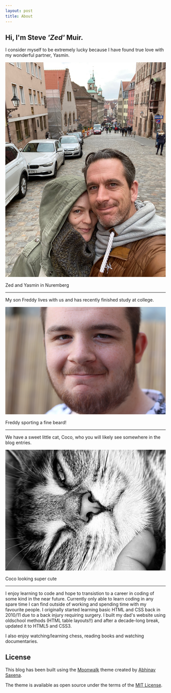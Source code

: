 ```yaml
---
layout: post
title: About
---
```


## Hi, I'm Steve *'Zed'* Muir.

I consider myself to be extremely lucky because I have found true love with my wonderful partner, Yasmin.  

![Yasmin and Zed in Nuremberg](images/yassi_nuremberg.jpeg)
<figcaption>Zed and Yasmin in Nuremberg</figcaption>

---

My son Freddy lives with us and has recently finished study at college. 

![Freddy with his beard](images/freddy.jpeg)
<figcaption>Freddy sporting a fine beard!</figcaption>

---

 We have a sweet little cat, Coco, who you will likely see somewhere in the blog entries. 

 ![Coco the cat looking cute](images/coco.jpeg)
 <figcaption>Coco looking super cute</figcaption>

---

I enjoy learning to code and hope to transistion to a career in coding of some kind in the near future.  Currently only able to learn coding in any spare time I can find outside of working and spending time with my favourite people.  I originally started learning basic HTML and CSS back in 2010/11 due to a back injury requiring surgery.  I built my dad's website using oldschool methods (HTML table layouts!!) and after a decade-long break, updated it to HTML5 and CSS3.  

I also enjoy watching/learning chess, reading books and watching documentaries.  

## License

This blog has been built using the [Moonwalk](https://abhinavs.github.io/moonwalk/) theme created by [Abhinav Saxena](https://www.abhinav.co/about/).  

The theme is available as open source under the terms of the [MIT License](https://opensource.org/licenses/MIT).